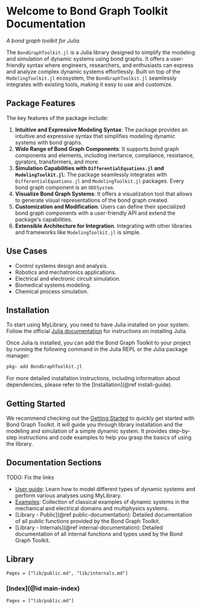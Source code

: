 # Welcome to Bond Graph Toolkit Documentation

*A bond graph toolkit for Julia.*

The `BondGraphToolkit.jl` is a Julia library designed to simplify the modeling and simulation of dynamic systems using bond graphs. It offers a user-friendly syntax where engineers, researchers, and enthusiasts can express and analyze complex dynamic systems effortlessly. Built on top of the `ModelingToolkit.jl` ecosystem, the `BondGraphToolkit.jl` seamlessly integrates with existing tools, making it easy to use and customize.

## Package Features

The key features of the package include:

1. **Intuitive and Expressive Modeling Syntax**: The package provides an intuitive and expressive syntax that simplifies modeling dynamic systems with bond graphs.
2. **Wide Range of Bond Graph Components**: It supports bond graph components and elements, including inertance, compliance, resistance, gyrators, transformers, and more.
3. **Simulation Capabilities with `DifferentialEquations.jl` and `ModelingToolkit.jl`**: The package seamlessly integrates with `DifferentialEquations.jl` and `ModelingToolkit.jl` packages. Every bond graph component is an `ODESystem`.
4. **Visualize Bond Graph Systems**: It offers a visualization tool that allows to generate visual representations of the bond graph created.
5. **Customization and Modification**: Users can define their specialized bond graph components with a user-friendly API and extend the package's capabilities.
6. **Extensible Architecture for Integration**. Integrating with other libraries and frameworks like `ModelingToolkit.jl` is simple.

## Use Cases

- Control systems design and analysis.
- Robotics and mechatronics applications.
- Electrical and electronic circuit simulation.
- Biomedical systems modeling.
- Chemical process simulation.

## Installation

To start using MyLibrary, you need to have Julia installed on your system. Follow the official [Julia documentation](https://docs.julialang.org/en/v1/manual/getting-started/) for instructions on installing Julia.

Once Julia is installed, you can add the Bond Graph Toolkit to your project by running the following command in the Julia REPL or the Julia package manager:

```julia
pkg> add BondGraphToolkit.jl
```

For more detailed installation instructions, including information about dependencies, please refer to the [Installation](@ref install-guide).

## Getting Started

We recommend checking out the [Getting Started](@ref) to quickly get started with Bond Graph Toolkit. It will guide you through library installation and the modeling and simulation of a simple dynamic system. It provides step-by-step instructions and code examples to help you grasp the basics of using the library.

## Documentation Sections

TODO: Fix the links
- [User guide](@ref): Learn how to model different types of dynamic systems and perform various analyses using MyLibrary.
- [Examples](@ref): Collection of classical examples of dynamic systems in the mechanical and electrical domains and multiphysics systems.
- [Library - Public](@ref public-documentation): Detailed documentation of all public functions provided by the Bond Graph Toolkit.
- [Library - Internals](@ref internal-documentation): Detailed documentation of all internal functions and types used by the Bond Graph Toolkit.

## Library

```@contents
Pages = ["lib/public.md", "lib/internals.md"]
```

### [Index](@id main-index)

```@index
Pages = ["lib/public.md"]
```